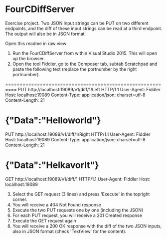# FourCDiffServer
Exercise project.
Two JSON input strings can be PUT on two different endpoints, and the diff of these input strings can be read at a third endpoint. The output will also be in JSON format.

Open this readme in raw view
1. Run the FourCDiffServer from within Visual Studio 2015. This will open up the browser.
2. Open the tool Fiddler, go to the Composer tab, subtab Scratchpad and paste the following text (replace the portnumber by the right portnumber).

==========================================================
PUT http://localhost:19089/v1/diff/1/Left HTTP/1.1
User-Agent: Fiddler
Host: localhost:19089
Content-Type: application/json; charset=utf-8
Content-Length: 21

{"Data":"Helloworld"}
==========================================================

PUT http://localhost:19089/v1/diff/1/Right HTTP/1.1
User-Agent: Fiddler
Host: localhost:19089
Content-Type: application/json; charset=utf-8
Content-Length: 21

{"Data":"Helkavorlt"}
==========================================================

GET http://localhost:19089/v1/diff/1 HTTP/1.1
User-Agent: Fiddler
Host: localhost:19089

3. Select the GET request (3 lines) and press 'Execute' in the topright corner.
4. You will receive a 404 Not Found response
5. Execute the two PUT requests one by one (including the JSON)
6. For each PUT request, you will receive a 201 Created response
7. Execute the GET request again
8. You will receive a 200 OK response with the diff of the two JSON inputs, also in JSON format (check 'TextView' for the content).
